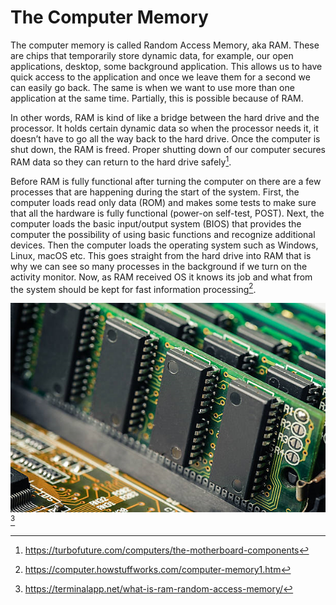 # The Computer Memory
The computer memory is called Random Access Memory, aka RAM. These are chips that temporarily store dynamic data, for example, our open applications, desktop, some background application. This allows us to have quick access to the application and once we leave them for a second we can easily go back. The same is when we want to use more than one application at the same time. Partially, this is possible because of RAM.

In other words, RAM is kind of like a bridge between the hard drive and the processor. It holds certain dynamic data so when the processor needs it, it doesn’t have to go all the way back to the hard drive. Once the computer is shut down, the RAM is freed. Proper shutting down of our computer secures RAM data so they can return to the hard drive safely[^1]. 

Before RAM is fully functional after turning the computer on there are a few processes that are happening during the start of the system. First, the computer loads read only data (ROM) and makes some tests to make sure that all the hardware is fully functional (power-on self-test, POST). Next, the computer loads the basic input/output system (BIOS) that provides the computer the possibility of using basic functions and recognize additional devices. Then the computer loads the operating system such as Windows, Linux, macOS etc. This goes straight from the hard drive into RAM that is why we can see so many processes in the background if we turn on the activity monitor. Now, as RAM received OS it knows its job and what from the system should be kept for fast information processing[^2]. 

![](images/ram.png)[^3]

[^1]:https://turbofuture.com/computers/the-motherboard-components
[^2]:https://computer.howstuffworks.com/computer-memory1.htm
[^3]:https://terminalapp.net/what-is-ram-random-access-memory/
